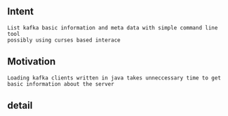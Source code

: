 ## Intent
    List kafka basic information and meta data with simple command line tool
    possibly using curses based interace

## Motivation
    Loading kafka clients written in java takes unneccessary time to get basic information about the server

## detail
